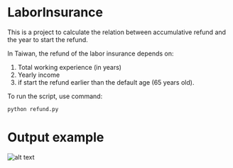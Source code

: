 # LaborInsurance

This is a project to calculate the relation between accumulative refund and the year to start the refund. 

In Taiwan, the refund of the labor insurance depends on:
1. Total working experience (in years)
2. Yearly income
3. if start the refund earlier than the default age (65 years old).

To run the script, use command: 
```
python refund.py
```

# Output example 

![alt text](https://raw.githubusercontent.com/username/projectname/branch/path/to/img.png)